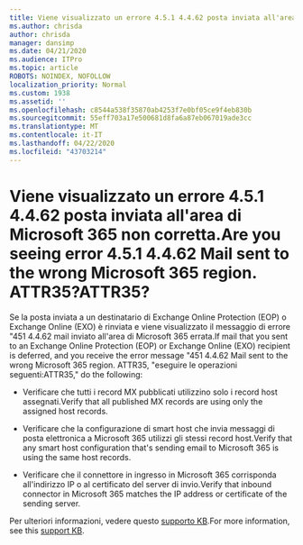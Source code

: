 ```yaml
---
title: Viene visualizzato un errore 4.5.1 4.4.62 posta inviata all'area di Microsoft 365 non corretta. ATTR35?
ms.author: chrisda
author: chrisda
manager: dansimp
ms.date: 04/21/2020
ms.audience: ITPro
ms.topic: article
ROBOTS: NOINDEX, NOFOLLOW
localization_priority: Normal
ms.custom: 1938
ms.assetid: ''
ms.openlocfilehash: c8544a538f35870ab4253f7e0bf05ce9f4eb830b
ms.sourcegitcommit: 55eff703a17e500681d8fa6a87eb067019ade3cc
ms.translationtype: MT
ms.contentlocale: it-IT
ms.lasthandoff: 04/22/2020
ms.locfileid: "43703214"
---
```

# <a name="are-you-seeing-error-451-4462-mail-sent-to-the-wrong-microsoft-365-region-attr35"></a><span data-ttu-id="a9ca0-103">Viene visualizzato un errore 4.5.1 4.4.62 posta inviata all'area di Microsoft 365 non corretta.</span><span class="sxs-lookup"><span data-stu-id="a9ca0-103">Are you seeing error 4.5.1 4.4.62 Mail sent to the wrong Microsoft 365 region.</span></span> <span data-ttu-id="a9ca0-104">ATTR35?</span><span class="sxs-lookup"><span data-stu-id="a9ca0-104">ATTR35?</span></span>

<span data-ttu-id="a9ca0-105">Se la posta inviata a un destinatario di Exchange Online Protection (EOP) o Exchange Online (EXO) è rinviata e viene visualizzato il messaggio di errore "451 4.4.62 mail inviato all'area di Microsoft 365 errata.</span><span class="sxs-lookup"><span data-stu-id="a9ca0-105">If mail that you sent to an Exchange Online Protection (EOP) or Exchange Online (EXO) recipient is deferred, and you receive the error message "451 4.4.62 Mail sent to the wrong Microsoft 365 region.</span></span> <span data-ttu-id="a9ca0-106">ATTR35, "eseguire le operazioni seguenti:</span><span class="sxs-lookup"><span data-stu-id="a9ca0-106">ATTR35," do the following:</span></span>

- <span data-ttu-id="a9ca0-107">Verificare che tutti i record MX pubblicati utilizzino solo i record host assegnati.</span><span class="sxs-lookup"><span data-stu-id="a9ca0-107">Verify that all published MX records are using only the assigned host records.</span></span>

- <span data-ttu-id="a9ca0-108">Verificare che la configurazione di smart host che invia messaggi di posta elettronica a Microsoft 365 utilizzi gli stessi record host.</span><span class="sxs-lookup"><span data-stu-id="a9ca0-108">Verify that any smart host configuration that's sending email to Microsoft 365 is using the same host records.</span></span>

- <span data-ttu-id="a9ca0-109">Verificare che il connettore in ingresso in Microsoft 365 corrisponda all'indirizzo IP o al certificato del server di invio.</span><span class="sxs-lookup"><span data-stu-id="a9ca0-109">Verify that inbound connector in Microsoft 365 matches the IP address or certificate of the sending server.</span></span>

<span data-ttu-id="a9ca0-110">Per ulteriori informazioni, vedere questo [supporto KB](https://support.microsoft.com/help/4057301/attr35-response-code-when-mail-is-sent-to-eop-exo).</span><span class="sxs-lookup"><span data-stu-id="a9ca0-110">For more information, see this [support KB](https://support.microsoft.com/help/4057301/attr35-response-code-when-mail-is-sent-to-eop-exo).</span></span>
